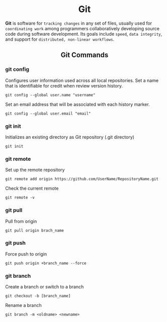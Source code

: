 <h1 align="center">Git</h1>

**Git** is software for `tracking changes` in any set of files, usually used for `coordinating work` among programmers collaboratively developing source code during software development. Its goals include `speed`, `data integrity`, and support for `distributed, non-linear workflows`.

<h2 align="center">Git Commands</h2>

### git config

Configures user information used across all local repositories. Set a name that is identifiable for credit when review version history.

```
git config --global user.name "username"
```

Set an email address that will be associated with each history marker.

```
git config --global user.email "email"
```

### git init

Initializes an existing directory as Git repository (.git directory)

```
git init
```

### git remote

Set up the remote repository

```
git remote add origin https://github.com/UserName/RepositoryName.git
```

Check the current remote

```
git remote -v
```

### git pull

Pull from origin
```
git pull origin brach_name

```

### git push

Force push to origin

```
git push origin +branch_name --force
```

### git branch

Create a branch or switch to a branch

```
git checkout -b [branch_name]
```

Rename a branch

```
git branch -m <oldname> <newname>
```





